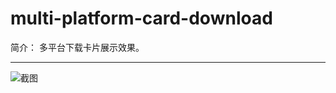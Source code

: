# multi-platform-card-download

简介： 多平台下载卡片展示效果。

---

![截图](https://531431988.github.io/vue-component-library/components/multi-platform-card-download/thumbnail.png)
